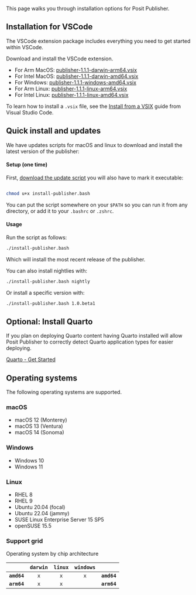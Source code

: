 This page walks you through installation options for Posit Publisher.

## Installation for VSCode

The VSCode extension package includes everything you need to get started within
VSCode.

Download and install the VSCode extension.

- For Arm MacOS: [publisher-1.1.1-darwin-arm64.vsix](https://cdn.posit.co/publisher/releases/tags/v1.1.1/publisher-1.1.1-darwin-arm64.vsix)
- For Intel MacOS: [publisher-1.1.1-darwin-amd64.vsix](https://cdn.posit.co/publisher/releases/tags/v1.1.1/publisher-1.1.1-darwin-amd64.vsix)
- For Windows: [publisher-1.1.1-windows-amd64.vsix](https://cdn.posit.co/publisher/releases/tags/v1.1.1/publisher-1.1.1-windows-amd64.vsix)
- For Arm Linux: [publisher-1.1.1-linux-arm64.vsix](https://cdn.posit.co/publisher/releases/tags/v1.1.1/publisher-1.1.1-linux-arm64.vsix)
- For Intel Linux: [publisher-1.1.1-linux-amd64.vsix](https://cdn.posit.co/publisher/releases/tags/v1.1.1/publisher-1.1.1-linux-amd64.vsix)

To learn how to install a `.vsix` file, see the [Install from a
VSIX](https://code.visualstudio.com/docs/editor/extension-marketplace#_install-from-a-vsix)
guide from Visual Studio Code.

## Quick install and updates

We have updates scripts for macOS and linux to download and install the latest version of the publisher:

#### Setup (one time)

First, [download the update script](https://raw.githubusercontent.com/posit-dev/publisher/main/install-publisher.bash) you will also have to mark it executable:

```bash

chmod u+x install-publisher.bash
```

You can put the script somewhere on your `$PATH` so you can run it from any directory, or add it to your `.bashrc` or `.zshrc`.

#### Usage

Run the script as follows:

```bash
./install-publisher.bash
```

Which will install the most recent release of the publisher.

You can also install nightlies with:

```bash
./install-publisher.bash nightly
```

Or install a specific version with:

```bash
./install-publisher.bash 1.0.beta1
```

## Optional: Install Quarto

If you plan on deploying Quarto content having Quarto installed will allow
Posit Publisher to correctly detect Quarto application types for easier
deploying.

[Quarto - Get Started](https://quarto.org/docs/get-started/)

## Operating systems

The following operating systems are supported.

### macOS

- macOS 12 (Monterey)
- macOS 13 (Ventura)
- macOS 14 (Sonoma)

### Windows

- Windows 10
- Windows 11

### Linux

- RHEL 8
- RHEL 9
- Ubuntu 20.04 (focal)
- Ubuntu 22.04 (jammy)
- SUSE Linux Enterprise Server 15 SP5
- openSUSE 15.5

### Support grid

Operating system by chip architecture

|             | `darwin` | `linux` | `windows` |             |
| ----------: | :------: | :-----: | :-------: | :---------- |
| **`amd64`** |   `x`    |   `x`   |    `x`    | **`amd64`** |
| **`arm64`** |   `x`    |   `x`   |           | **`arm64`** |
